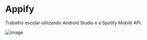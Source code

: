 # Appify
Trabalho escolar utilizando Android Studio e a Spotify Mobile API.

![image](https://user-images.githubusercontent.com/54332151/133891845-632e5869-2957-4aad-a529-6b2cabdad8f0.png)
